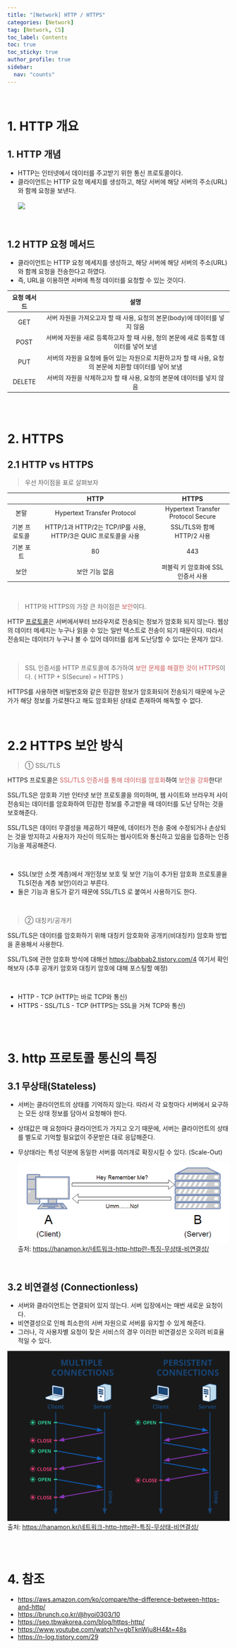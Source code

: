 ```yaml
---
title: "[Network] HTTP / HTTPS"
categories: [Network]
tag: [Network, CS]
toc_label: Contents
toc: true
toc_sticky: true
author_profile: true
sidebar:
  nav: "counts"
---
```


<br>

# 1. HTTP 개요

## 1. HTTP 개념

- HTTP는 인터넷에서 데이터를 주고받기 위한 통신 프로토콜이다.
- 클라이언트는 HTTP 요청 메세지를 생성하고, 해당 서버에 해당 서버의 주소(URL)와 함께 요청을 보낸다.<br><br>
  ![](https://velog.velcdn.com/images/sieunpark/post/f8d67d91-bbff-46c1-8099-d0f584bd5d8c/image.png)

<br>

## 1.2 HTTP 요청 메서드

- 클라이언트는 HTTP 요청 메세지를 생성하고, 해당 서버에 해당 서버의 주소(URL)와 함께 요청을 전송한다고 하였다.
- 즉, URL을 이용하면 서버에 특정 데이터를 요청할 수 있는 것이다.

| 요청 메서드 |                                                  설명                                                  |
| :---------: | :----------------------------------------------------------------------------------------------------: |
|     GET     |               서버 자원을 가져오고자 할 때 사용, 요청의 본문(body)에 데이터를 넣지 않음                |
|    POST     |          서버에 자원을 새로 등록하고자 할 때 사용, 청의 본문에 새로 등록할 데이터를 넣어 보냄          |
|     PUT     | 서버의 자원을 요청에 들어 있는 자원으로 치환하고자 할 때 사용, 요청의 본문에 치환할 데이터를 넣어 보냄 |
|   DELETE    |                 서버의 자원을 삭제하고자 할 때 사용, 요청의 본문에 데이터를 넣지 않음                  |

<br><br>

# 2. HTTPS

## 2.1 HTTP vs HTTPS

> 우선 차이점을 표로 살펴보자

|               |                              HTTP                              |               HTTPS                |
| :-----------: | :------------------------------------------------------------: | :--------------------------------: |
|     본말      |                  Hypertext Transfer Protocol                   | Hypertext Transfer Protocol Secure |
| 기본 프로토콜 | HTTP/1과 HTTP/2는 TCP/IP를 사용, HTTP/3은 QUIC 프로토콜을 사용 |     SSL/TLS와 함께 HTTP/2 사용     |
|   기본 포트   |                               80                               |                443                 |
|     보안      |                         보안 기능 없음                         | 퍼블릭 키 암호화에 SSL 인증서 사용 |

<br>

> HTTP와 HTTPS의 가장 큰 차이점은 <span style="color:indianred">보안</span>이다.

HTTP [프로토콜](https://velog.io/@sieunpark/%ED%94%84%EB%A1%9C%ED%86%A0%EC%BD%9C)은 서버에서부터 브라우저로 전송되는 정보가 암호화 되지 않는다. 웹상의 데이터 메세지는 누구나 읽을 수 있는 일반 텍스트로 전송이 되기 때문이다. 따라서 전송되는 데이터가 누구나 볼 수 있어 데이터를 쉽게 도난당할 수 있다는 문제가 있다.

<br>

> SSL 인증서를 HTTP 프로토콜에 추가하여 <span style="color:indianred">보안 문제를 해결한 것이 HTTPS</span>이다.
> ( HTTP + S(Secure) = HTTPS )

HTTPS를 사용하면 비밀번호와 같은 민감한 정보가 암호화되어 전송되기 때문에 누군가가 해당 정보를 가로챈다고 해도 암호화된 상태로 존재하여 해독할 수 없다.

<br>

# 2.2 HTTPS 보안 방식

> ① SSL/TLS

HTTPS 프로토콜은<span style="color:indianred"> SSL/TLS 인증서를 통해 데이터를 암호화</span>하여 <span style="color:indianred">보안을 강화</span>한다!

SSL/TLS은 암호화 기반 인터넷 보안 프로토콜을 의미하며, 웹 사이트와 브라우저 사이 전송되는 데이터를 암호화하여 민감한 정보를 주고받을 때 데이터를 도난 당하는 것을 보호해준다.

SSL/TLS은 데이터 무결성을 제공하기 때문에, 데이터가 전송 중에 수정되거나 손상되는 것을 방지하고 사용자가 자신이 의도하는 웹사이트와 통신하고 있음을 입증하는 인증기능을 제공해준다.

<br>

- SSL(보안 소켓 계층)에서 개인정보 보호 및 보안 기능이 추가된 암호화 프로토콜을 TLS(전송 계층 보안)이라고 부른다.
- 둘은 기능과 용도가 같기 때문에 SSL/TLS 로 붙여서 사용하기도 한다.

<br>

> ② 대칭키/공개키

SSL/TLS은 데이터를 암호화하기 위해 대칭키 암호화와 공개키(비대칭키) 암호화 방법을 혼용해서 사용한다.

SSL/TLS에 관한 암호화 방식에 대해선 https://babbab2.tistory.com/4 여기서 확인해보자
(추후 공개키 암호와 대칭키 암호에 대해 포스팅할 예정)

<br>

- HTTP - TCP (HTTP는 바로 TCP와 통신)
- HTTPS - SSL/TLS - TCP (HTTPS는 SSL을 거쳐 TCP와 통신)

<br><br>

# 3. http 프로토콜 통신의 특징

## 3.1 무상태(Stateless)

- 서버는 클라이언트의 상태를 기억하지 않는다. 따라서 각 요청마다 서버에서 요구하는 모든 상태 정보를 담아서 요청해야 한다.
- 상태값은 매 요청마다 클라이언트가 가지고 오기 때문에, 서버는 클라이언트의 상태를 별도로 기억할 필요없이 주문받은 대로 응답해준다.
- 무상태라는 특성 덕분에 동일한 서버를 여러개로 확장시킬 수 있다. (Scale-Out)

  ![](/assets/images/2024/2024-02-19-16-11-34.png)
  출처: https://hanamon.kr/네트워크-http-http란-특징-무상태-비연결성/

<br>

## 3.2 비연결성 (Connectionless)

- 서버와 클라이언트는 연결되어 있지 않는다. 서버 입장에서는 매번 새로운 요청이다.
- 비연결성으로 인해 최소한의 서버 자원으로 서버를 유지할 수 있게 해준다.
- 그러나, 각 사용자별 요청이 잦은 서비스의 경우 이러한 비연결성은 오히려 비효율적일 수 있다.

![](/assets/images/2024/2024-02-19-16-12-30.png)
출처: https://hanamon.kr/네트워크-http-http란-특징-무상태-비연결성/

<br><br>

# 4. 참조

- https://aws.amazon.com/ko/compare/the-difference-between-https-and-http/
- https://brunch.co.kr/@hyoi0303/10
- https://seo.tbwakorea.com/blog/https-http/
- https://www.youtube.com/watch?v=gbTknWju8H4&t=48s
- https://n-log.tistory.com/29
